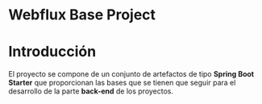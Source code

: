 Webflux Base Project
==================================================================


# Introducción

El proyecto se compone de un conjunto de artefactos de tipo **Spring Boot Starter** que proporcionan las bases que se tienen que seguir para el desarrollo de la parte **back-end** de los proyectos.

